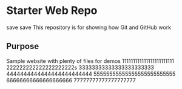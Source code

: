 # Starter Web Repo
save save
This repository is for showing how Git and GitHub work

## Purpose

Sample website with plenty of files for demos
111111111111111111111111
222222222222222222222s
33333333333333333333333
4444444444444444444444444
55555555555555555555555555
66666666666666666666
77777777777777777777